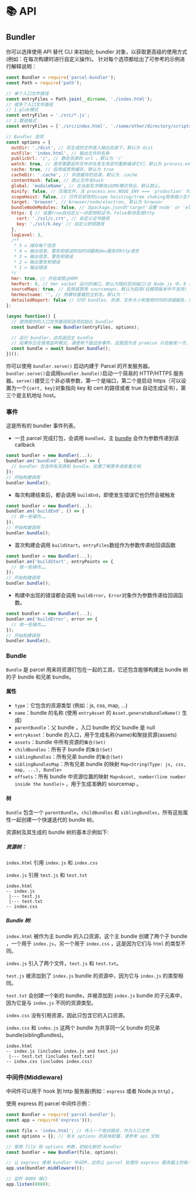 # 📚 API

## Bundler

你可以选择使用 API 替代 CLI 来初始化 bundler 对象，以获取更高级的使用方式(例如：在每次构建时进行自定义操作)。
针对每个选项都给出了可参考的示例进行解释说明：

```Javascript
const Bundler = require('parcel-bundler');
const Path = require('path');

// 单个入口文件路径
const entryFiles = Path.join(__dirname, './index.html');
// 或多个入口文件路径
// 1.glob模式
const entryFiles = './src/*.js';
// 2.数组格式
const entryFiles = ['./src/index.html', './some/other/directory/scripts.js'];

// Bundler 选项
const options = {
  outDir: './dist', // 将生成的文件放入输出目录下，默认为 dist
  outFile: 'index.html', // 输出文件的名称
  publicUrl: '/', // 静态资源的 url ，默认为 '/'
  watch: true, // 是否需要监听文件并在发生改变时重新编译它们，默认为 process.env.NODE_ENV !== 'production'
  cache: true, // 启用或禁用缓存，默认为 true
  cacheDir: '.cache', // 存放缓存的目录，默认为 .cache
  contentHash: false, // 禁止文件名hash
  global: 'moduleName', // 在当前名字模块以UMD模式导出，默认禁止。
  minify: false, // 压缩文件，当 process.env.NODE_ENV === 'production' 时，会启用
  scopeHoist: false, // 打开实验性的scope hoisting/tree shaking用来缩小生产环境的包。
  target: 'browser', // browser/node/electron, 默认为 browser
  bundleNodeModules: false, // 当package.json的'target'设置'node' or 'electron'时，相应的依赖不会加入bundle中。设置true将被包含。
  https: { // 设置true自动定义一对密钥和证书，false取消变成http
    cert: './ssl/c.crt', // 自定义证书路径
    key: './ssl/k.key' // 自定义密钥路径
  },
  logLevel: 3,
  /**
   * 5 = 储存每个信息
   * 4 = 输出信息、警告和错误附加时间戳和dev服务的http请求
   * 3 = 输出信息、警告和错误
   * 2 = 输出警告和错误
   * 1 = 输出错误
  */
  hmr: true, // 开启或禁止HRM
  hmrPort: 0, // hmr socket 运行的端口，默认为随机空闲端口(在 Node.js 中，0 会被解析为随机空闲端口)
  sourceMaps: true, // 启用或禁用 sourcemaps，默认为启用(在精简版本中不支持)
  hmrHostname: '', // 热模块重载的主机名，默认为 ''
  detailedReport: false // 打印 bundles、资源、文件大小和使用时间的详细报告，默认为 false，只有在禁用监听状态时才打印报告
};

(async function() {
  // 使用提供的入口文件路径和选项初始化 bundler
  const bundler = new Bundler(entryFiles, options);

  // 运行 bundler，这将返回主 bundle
  // 如果你正在使用监听模式，请使用下面这些事件，这是因为该 promise 只会触发一次，而不是每次重新构建时都触发
  const bundle = await bundler.bundle();
})();
```

你可以使用 `bundler.serve()` 启动内建于 Parcel 的开发服务器。`bundler.serve()`会调用`bundler.bundle()`启动一个简易的 HTTP/HTTPS 服务器。`serve()`接受三个非必填参数，第一个是端口，第二个是启动 https（可以设置为一个`{cert, key}`对象指向 key 和 cert 的路径或者 true 自动生成证书），第三个是主机地址 host。

### 事件

这是所有的 bundler 事件列表。

- 一旦 parcel 完成打包，会调用 `bundled`，主 [bundle](#bundle) 会作为参数传递到该 callback

```Javascript
const bundler = new Bundler(...);
bundler.on('bundled', (bundler) => {
  // bundler 包含所有资源和 bundle，如需了解更多请查看文档
});
// 开始构建调用
bundler.bundle();
```

- 每次构建结束后，都会调用 `buildEnd`，即使发生错误它也仍然会被触发

```Javascript
const bundler = new Bundler(...);
bundler.on('buildEnd', () => {
  // 做一些操作……
});
// 开始构建调用
bundler.bundle();
```

- 首次构建会调用 `buildStart`，`entryFiles`数组作为参数传递给回调函数

```Javascript
const bundler = new Bundler(...);
bundler.on('buildStart', entryPoints => {
  // 做一些操作……
});
// 开始构建调用
bundler.bundle();
```

- 构建中出现的错误都会调用 `buildError`，`Error`对象作为参数传递给回调函数。

```Javascript
const bundler = new Bundler(...);
bundler.on('buildError', error => {
  // 做一些操作……
});
// 开始构建调用
bundler.bundle();
```

### Bundle

`Bundle` 是 parcel 用来将资源打包在一起的工具，它还包含能够构建出 bundle 树的子 bundle 和兄弟 bundle。

#### 属性

- `type`：它包含的资源类型 (例如：js, css, map, ...)
- `name`：bundle 的名称 (使用 `entryAsset` 的 `Asset.generateBundleName()` 生成)
- `parentBundle`：父 bundle ，入口 bundle 的父 bundle 是 null
- `entryAsset`：bundle 的入口，用于生成名称(name)和聚拢资源(assets)
- `assets`：bundle 中所有资源的`集合(Set)`
- `childBundles`：所有子 bundle 的`集合(Set)`
- `siblingBundles`：所有兄弟 bundle 的`集合(Set)`
- `siblingBundlesMap`：所有兄弟 bundle 的映射 `Map<String(Type: js, css, map, ...), Bundle>`
- `offsets`：所有 bundle 中资源位置的映射 `Map<Asset, number(line number inside the bundle)>` ，用于生成准确的 sourcemap 。

#### 树

`Bundle` 包含一个 `parentBundle`，`childBundles` 和 `siblingBundles`，所有这些属性一起创建一个快速迭代的 bundle 树。

资源树及其生成的 bundle 树的基本示例如下:

##### 资源树：

`index.html` 引用 `index.js` 和 `index.css`

`index.js` 引用 `test.js` 和 `test.txt`

```Text
index.html
-- index.js
 |--- test.js
 |--- test.txt
-- index.css
```

##### Bundle 树:

`index.html` 被作为主 bundle 的入口资源，这个主 bundle 创建了两个子 bundle ，一个用于 `index.js`，另一个用于 `index.css` ，这是因为它们与 `html` 的类型不同。

`index.js` 引入了两个文件，`test.js` 和 `test.txt`。

`test.js` 被添加到了 `index.js` bundle 的资源中，因为它与 `index.js` 的类型相同。

`test.txt` 会创建一个新的 bundle，并被添加到 `index.js` bundle 的子元素中，因为它是与 `index.js` 不同的资源类型。

`index.css` 没有引用资源，因此只包含它的入口资源。

`index.css` 和 `index.js` 这两个 bundle 为共享同一父 bundle 的兄弟 bundle(siblingBundles)。

```Text
index.html
-- index.js (includes index.js and test.js)
 |--- test.txt (includes test.txt)
-- index.css (includes index.css)
```

### 中间件(Middleware)

中间件可以用于 hook 到 http 服务器(例如：`express` 或者 Node.js `http`) 。

使用 express 的 parcel 中间件示例：

```Javascript
const Bundler = require('parcel-bundler');
const app = require('express')();

const file = 'index.html'; // 传入一个绝对路径，作为入口文件
const options = {}; // 有关 options 的具体配置，请参考 api 文档

// 使用 file 和 options 参数，初始化新的 bundler
const bundler = new Bundler(file, options);

// 让 express 使用 bundler 中间件，这将让 parcel 处理你 express 服务器上的每个请求
app.use(bundler.middleware());

// 监听 8080 端口
app.listen(8080);
```
